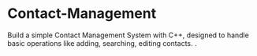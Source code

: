 # Contact-Management
Build a simple Contact Management System with C++, designed to handle basic operations like adding,  searching, editing contacts. .
